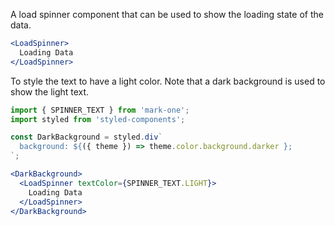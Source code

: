 A load spinner component that can be used to show the loading state of the data.

```jsx
<LoadSpinner>
  Loading Data
</LoadSpinner>
```

To style the text to have a light color. Note that a dark background is used to show the light text.

```jsx
import { SPINNER_TEXT } from 'mark-one';
import styled from 'styled-components';

const DarkBackground = styled.div`
  background: ${({ theme }) => theme.color.background.darker };
`;

<DarkBackground>
  <LoadSpinner textColor={SPINNER_TEXT.LIGHT}>
    Loading Data
  </LoadSpinner>
</DarkBackground>
```


